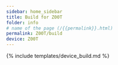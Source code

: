 ```yaml
---
sidebar: home_sidebar
title: Build for Z00T
folder: info
# name of the page (/{{permalink}}.html)
permalink: Z00T/build
device: Z00T
---
```

{% include templates/device_build.md %}
